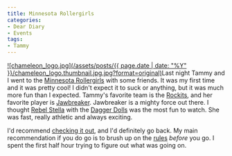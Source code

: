 ```yaml
---
title: Minnesota Rollergirls
categories:
- Dear Diary
- Events
tags:
- Tammy
---
```


[![chameleon_logo.jpg](/assets/posts/{{ page.date | date: "%Y" }}/chameleon_logo.thumbnail.jpg.jpg?format=original)](http://www.mnrollergirls.com/)Last night Tammy and I went to the [Minnesota Rollergirls](http://www.mnrollergirls.com/) with some friends. It was my first time and it was pretty cool! I didn't expect it to suck or anything, but it was much more fun than I expected.
Tammy's favorite team is the [Rockits](http://www.mnrollergirls.com/teams/rockits/), and her favorite player is [Jawbreaker](http://www.mnrollergirls.com/teams/rockits/jawbreaker.php). Jawbreaker is a mighty force out there. I thought [Rebel Stella](http://www.mnrollergirls.com/teams/dagger_dolls/rebel_stella.php) with the [Dagger Dolls](http://www.mnrollergirls.com/teams/dagger_dolls/) was the most fun to watch. She was fast, really athletic and always exciting.

I'd recommend [checking it out](http://www.mnrollergirls.com/events/), and I'd definitely go back. My main recommendation if you do go is to brush up on the [rules](http://www.mnrollergirls.com/about/rules.php) _before_ you go. I spent the first half hour trying to figure out what was going on.

